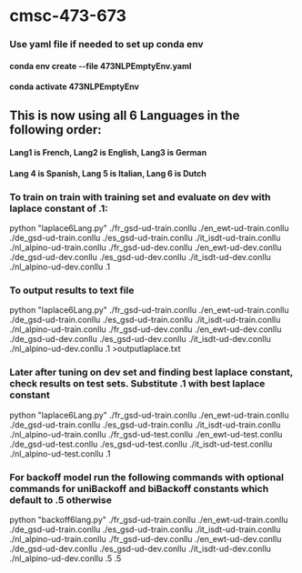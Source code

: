 # cmsc-473-673 

### Use yaml file if needed to set up conda env
#### conda env create --file 473NLPEmptyEnv.yaml
#### conda activate 473NLPEmptyEnv

## This is now using all 6 Languages in the following order: 
#### Lang1 is French, Lang2 is English, Lang3 is German
#### Lang 4 is Spanish, Lang 5 is Italian, Lang 6 is Dutch

### To train on train with training set and evaluate on dev with laplace constant of .1:

python "laplace6Lang.py" ./fr_gsd-ud-train.conllu ./en_ewt-ud-train.conllu ./de_gsd-ud-train.conllu ./es_gsd-ud-train.conllu ./it_isdt-ud-train.conllu ./nl_alpino-ud-train.conllu ./fr_gsd-ud-dev.conllu ./en_ewt-ud-dev.conllu ./de_gsd-ud-dev.conllu ./es_gsd-ud-dev.conllu ./it_isdt-ud-dev.conllu ./nl_alpino-ud-dev.conllu .1

### To output results to text file
python "laplace6Lang.py" ./fr_gsd-ud-train.conllu ./en_ewt-ud-train.conllu ./de_gsd-ud-train.conllu ./es_gsd-ud-train.conllu ./it_isdt-ud-train.conllu ./nl_alpino-ud-train.conllu ./fr_gsd-ud-dev.conllu ./en_ewt-ud-dev.conllu ./de_gsd-ud-dev.conllu ./es_gsd-ud-dev.conllu ./it_isdt-ud-dev.conllu ./nl_alpino-ud-dev.conllu .1 >outputlaplace.txt

### Later after tuning on dev set and finding best laplace constant, check results on test sets. Substitute .1 with best laplace constant
python "laplace6Lang.py" ./fr_gsd-ud-train.conllu ./en_ewt-ud-train.conllu ./de_gsd-ud-train.conllu ./es_gsd-ud-train.conllu ./it_isdt-ud-train.conllu ./nl_alpino-ud-train.conllu ./fr_gsd-ud-test.conllu ./en_ewt-ud-test.conllu ./de_gsd-ud-test.conllu ./es_gsd-ud-test.conllu ./it_isdt-ud-test.conllu ./nl_alpino-ud-test.conllu .1

### For backoff model run the following commands with optional commands for uniBackoff and biBackoff constants which default to .5 otherwise
python "backoff6lang.py" ./fr_gsd-ud-train.conllu ./en_ewt-ud-train.conllu ./de_gsd-ud-train.conllu ./es_gsd-ud-train.conllu ./it_isdt-ud-train.conllu ./nl_alpino-ud-train.conllu ./fr_gsd-ud-dev.conllu ./en_ewt-ud-dev.conllu ./de_gsd-ud-dev.conllu ./es_gsd-ud-dev.conllu ./it_isdt-ud-dev.conllu ./nl_alpino-ud-dev.conllu .5 .5
